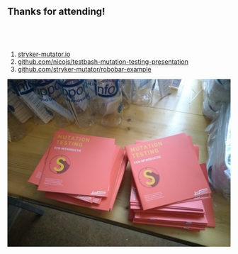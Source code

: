 ## Thanks for attending!

<div class="flex">
    <div class="col">
      <ol style="margin-top: 75px">
        <li><a href="https://stryker-mutator.io">stryker-mutator.io</a></li>
        <li><a href="https://github.com/nicojs/testbash-mutation-testing-presentation">github.com/nicojs/testbash-mutation-testing-presentation</a></li>
        <li><a href="https://github.com/stryker-mutator/robobar-example">github.com/stryker-mutator/robobar-example</a></li>
      </ul>
    </div>
    <div class="col">
      <img class="img-responsive-250" src="/img/stryker-books.jpg">
    </div>
</div>